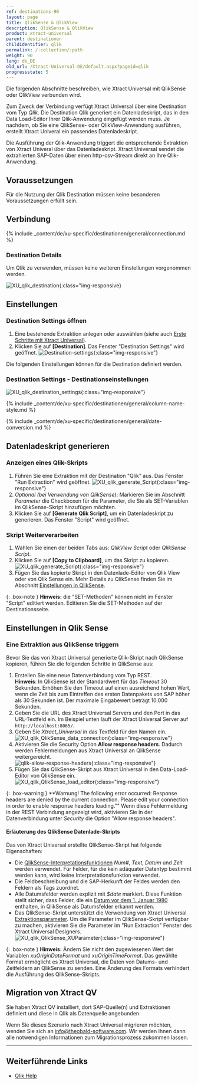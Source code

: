 ```yaml
---
ref: destinations-90
layout: page
title: QlikSense & QlikView
description: QlikSense & QlikView
product: xtract-universal
parent: destinationen
childidentifier: qlik
permalink: /:collection/:path
weight: 90
lang: de_DE
old_url: /Xtract-Universal-DE/default.aspx?pageid=qlik
progressstate: 5
---
```


Die folgenden Abschnitte beschreiben, wie Xtract Universal mit QlikSense oder QlikView verbunden wird.

Zum Zweck der Verbindung verfügt Xtract Universal über eine Destination vom Typ *Qlik*. Die Destination Qlik generiert ein Datenladeskript, das in den Data Load-Editor Ihrer Qlik-Anwendung eingefügt werden muss. Je nachdem, ob Sie eine QlikSense- oder QlikView-Anwendung ausführen, erstellt Xtract Univeral ein passendes Datenladeskript.

Die Ausführung der Qlik-Anwendung triggert die entsprechende Extraktion von Xtract Univeral über das Datenladeskript. Xtract Universal sendet die extrahierten SAP-Daten über einen http-csv-Stream direkt an Ihre Qlik-Anwendung.

## Voraussetzungen
Für die Nutzung der Qlik Destination müssen keine besonderen Voraussetzungen erfüllt sein.


## Verbindung

{% include _content/de/xu-specific/destinationen/general/connection.md %}	

### Destination Details
Um Qlik zu verwenden, müssen keine weiteren Einstellungen vorgenommen werden.

![XU_qlik_destination](/img/content/XU_qlik_destination.png){:class="img-responsive}


## Einstellungen
### Destination Settings öffnen

1. Eine bestehende Extraktion anlegen oder auswählen (siehe auch [Erste Schritte mit Xtract Universal](../erste-schritte/eine-neue-extraktion-anlegen)).
2. Klicken Sie auf **[Destination]**. Das Fenster "Destination Settings" wird geöffnet.
![Destination-settings](/img/content/xu/xu_designer_destination.png){:class="img-responsive"}

Die folgenden Einstellungen können für die Destination definiert werden. 
  
### Destination Settings - Destinationseinstellungen

![XU_qlik_destination_settings](/img/content/XU_qlik_destination_settings.png){:class="img-responsive"}

{% include _content/de/xu-specific/destinationen/general/column-name-style.md %}

{% include _content/de/xu-specific/destinationen/general/date-conversion.md %}

## Datenladeskript generieren

### Anzeigen eines Qlik-Skripts
1. Führen Sie eine Extraktion mit der Destination "Qlik" aus. Das Fenster "Run Extraction" wird geöffnet.
![XU_qlik_generate_Script](/img/content/XU_qlik_generate_Script.png){:class="img-responsive"}
2. *Optional (bei Verwendung von QlikSense)*: Markieren Sie im Abschnitt *Parameter* die Checkboxen für die Parameter, die Sie als SET-Variablen im QlikSense-Skript hinzufügen möchten.
3. Klicken Sie auf **[Generate Qlik Script]**, um ein Datenladeskript zu generieren. Das Fenster "Script" wird geöffnet.

### Skript Weiterverarbeiten
1. Wählen Sie einen der beiden Tabs aus: *QlikView Script* oder *QlikSense Script*.
2. Klicken Sie auf **[Copy to Clipboard]**, um das Skript zu kopieren.
![XU_qlik_generate_Script](/img/content/XU_qlik_generate_Script_2.png){:class="img-responsive"}
3. Fügen Sie das kopierte Skript in den Datenlade-Editor von Qlik View oder von Qlik Sense ein.
Mehr Details zu QlikSense finden Sie im Abschnitt [Einstellungen in QlikSense](#einstellungen_in_qlik_sense).

{: .box-note }
**Hinweis:** die "SET-Methoden" können nicht im Fenster "Script" editiert werden. Editieren Sie die SET-Methoden auf der Destinationsseite.  


## Einstellungen in Qlik Sense

### Eine Extraktion aus QlikSense triggern

Bevor Sie das von Xtract Universal generierte Qlik-Skript nach QlikSense kopieren, führen Sie die folgenden Schritte in QlikSense aus:

1. Erstellen Sie eine neue Datenverbindung vom Typ REST. <br>
**Hinweis**: In QlikSense ist der Standardwert für das *Timeout* 30 Sekunden. Erhöhen Sie den Timeout auf einen ausreichend hohen Wert, wenn die Zeit bis zum Eintreffen des ersten Datenpakets von SAP höher als 30 Sekunden ist. Der maximale Eingabewert beträgt 10.000 Sekunden.
2. Geben Sie die URL des Xtract Universal Servers und den Port in das URL-Textfeld ein. Im Beispiel unten läuft der Xtract Universal Server auf `http://localhost:8065/`.
3. Geben Sie *Xtract_Universal* in das Textfeld für den Namen ein.
![XU_qlik_QlikSense_data_connection](/img/content/XU_qlik_QlikSense_data_connection.png){:class="img-responsive"}
4. Aktivieren Sie die Security Option **Allow response headers**. Dadurch werden Fehlermeldungen aus Xtract Universal an QlikSense weitergereicht.<br>
![qlik-allow-response-headers](/img/content/xu/qlik-allow-response-headers.png){:class="img-responsive"}
5. Fügen Sie das QlikSense-Skript aus Xtract Universal in den Data-Load-Editor von QlikSense ein.<br>
![XU_qlik_QlikSense_load_editor](/img/content/XU_qlik_QlikSense_load_editor.png){:class="img-responsive"}


{: .box-warning }
**Warnung! The following error occurred: Response headers are denied by the current connection. Please edit your connection in order to enable response headers loading.""
Wenn diese Fehlermeldung in der REST Verbindung angezeigt wird, aktivieren Sie in der Datenverbindung unter *Security* die Option "Allow response headers".

#### Erläuterung des QlikSense Datenlade-Skripts 

Das von Xtract Universal erstellte QlikSense-Skript hat folgende Eigenschaften:
- Die [QlikSense-Interpretationsfunktionen](https://help.qlik.com/en-US/sense/June2020/Subsystems/Hub/Content/Sense_Hub/Scripting/InterpretationFunctions/interpretation-functions.htm) *Num#*, *Text*, *Datum* und *Zeit* werden verwendet. Für Felder, für die kein adäquater Datentyp bestimmt werden kann, wird keine Interpretationsfunktion verwendet. 
- Die Feldbeschreibung und die SAP-Herkunft der Feldes werden den Feldern als Tags zuordnet.
- Alle Datumsfelder  werden explizit mit *$date* markiert. Diese Funktion stellt sicher, dass Felder, die ein [Datum vor dem 1. Januar 1980](https://help.qlik.com/en-US/sense/April2020/Subsystems/Hub/Content/Sense_Hub/Scripting/date-time-interpretation.htm) enthalten, in QlikSense als Datumsfelder erkannt werden.
- Das QlikSense-Skript unterstützt die Verwendung von Xtract Universal [Extraktionsparameter](../extraktionen-ausfuehren-und-einplanen/extraktionsparameter).
Um die Parameter im QlikSense-Skript verfügbar zu machen, aktivieren Sie die Parameter im "Run Extraction" Fenster des Xtract Universal Designers.<br>
![XU_qlik_QlikSense_XUParameter](/img/content/XU_qlik_QlikSense_XUParameter.png){:class="img-responsive"}

{: .box-note }
**Hinweis:** Ändern Sie nicht den zugewiesenen Wert der Variablen *xuOriginDateFormat* und *xuOriginTimeFormat*.
Das gewählte Format ermöglicht es Xtract Universal, die Daten von Datums- und Zeitfeldern an QlikSense zu senden. Eine Änderung des Formats verhindert die Ausführung des QlikSense-Skripts.

## Migration von Xtract QV

Sie haben Xtract QV installiert, dort SAP-Quelle(n) und Extraktionen definiert und diese in Qlik als Datenquelle angebunden.<br>

Wenn Sie dieses Szenario nach Xtract Universal migrieren möchten, wenden Sie sich an [info@theobald-software.com](mailto:info@theobald-software.com).
Wir werden Ihnen dann alle notwendigen Informationen zum Migrationsprozess zukommen lassen.


****
## Weiterführende Links

- [Qlik Help](https://help.qlik.com/)
